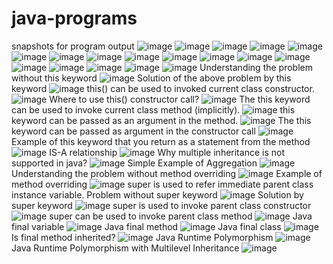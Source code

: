 # java-programs
snapshots for program output
![image](https://user-images.githubusercontent.com/111349018/185042755-f4bc6a4f-f2aa-43c8-ac19-d5fcfdb8dfbd.png)
![image](https://user-images.githubusercontent.com/111349018/185042772-4e0baba5-b172-4aff-831b-51da9c93786d.png)
![image](https://user-images.githubusercontent.com/111349018/185042801-d46d8b59-97c2-463e-a484-083ebe98dd55.png)
![image](https://user-images.githubusercontent.com/111349018/185042815-a1bb7fe2-43d9-4f65-bcd8-a4249dbdc52d.png)
![image](https://user-images.githubusercontent.com/111349018/185042865-1ae71f36-c1b0-42de-8212-f40f954dff05.png)
![image](https://user-images.githubusercontent.com/111349018/185042874-64ee8bc9-3583-4806-ab08-3477204e4215.png)
![image](https://user-images.githubusercontent.com/111349018/185042898-33b011bc-b94a-43a2-9fa6-ae3cf27f9185.png)
![image](https://user-images.githubusercontent.com/111349018/185042913-2f0e0ff1-8e76-43f5-9f64-9e9d8e8faa86.png)
![image](https://user-images.githubusercontent.com/111349018/185042925-91689154-56c5-47fe-93be-4a02a64ed0df.png)
![image](https://user-images.githubusercontent.com/111349018/185042941-dc9a2dc7-b35a-42d6-83eb-fdf473c7f9fe.png)
![image](https://user-images.githubusercontent.com/111349018/185042950-1b235268-e159-4e0f-abb0-8348dbc79826.png)
![image](https://user-images.githubusercontent.com/111349018/185042963-3a8289fa-a0d9-4441-93d9-45aef7fa3eba.png)
![image](https://user-images.githubusercontent.com/111349018/185042983-7031aa8f-7f2b-4548-b0df-8fdc11e373d2.png)
![image](https://user-images.githubusercontent.com/111349018/185042992-b4f1791b-8c07-4401-86f4-9b4ce1e38485.png)
![image](https://user-images.githubusercontent.com/111349018/185043015-c6f04909-80ca-4a74-b0e7-06ddf1d8bdc6.png)
![image](https://user-images.githubusercontent.com/111349018/185043046-a37a661c-edff-4473-b4b9-3364764a0ad6.png)
![image](https://user-images.githubusercontent.com/111349018/185043064-5fc38a7c-0ea9-4a21-ad41-212343c12d00.png)
![image](https://user-images.githubusercontent.com/111349018/185043084-3a314954-5ff7-4dab-bdd4-8a76c692ba07.png)
Understanding the problem without this keyword
![image](https://user-images.githubusercontent.com/111349018/185044262-a96b2fd0-6781-4c7f-bbf9-57dc17203480.png)
Solution of the above problem by this keyword
![image](https://user-images.githubusercontent.com/111349018/185044828-b8e4bb08-20c2-41e4-8f27-cc833e6fe1a7.png)
this() can be used to invoked current class constructor.
![image](https://user-images.githubusercontent.com/111349018/185045347-3adedbee-2ae6-4b87-afd9-71adbbcdc9bc.png)
Where to use this() constructor call?
![image](https://user-images.githubusercontent.com/111349018/185045886-3faf3562-5972-45ae-8903-70f1eb45f1e1.png)
The this keyword can be used to invoke current class method (implicitly).
![image](https://user-images.githubusercontent.com/111349018/185046972-c6d92a2c-02d5-4037-baa8-60f8c14ad4e1.png)
this keyword can be passed as an argument in the method.
![image](https://user-images.githubusercontent.com/111349018/185047214-77b3cedb-444e-471e-b6b5-9d4748c5f16b.png)
The this keyword can be passed as argument in the constructor call
![image](https://user-images.githubusercontent.com/111349018/185049278-cec1318f-1684-4742-93d3-0369793575d7.png)
Example of this keyword that you return as a statement from the method
![image](https://user-images.githubusercontent.com/111349018/185049559-8375b13e-ba06-4c56-8d79-e1351699756d.png)
IS-A relationship
![image](https://user-images.githubusercontent.com/111349018/185052764-872b8952-4734-414d-8f3e-e673bc65c17d.png)
Why multiple inheritance is not supported in java?
![image](https://user-images.githubusercontent.com/111349018/185054382-5f36c764-2b80-4fe2-960a-f57a97292045.png)
Simple Example of Aggregation
![image](https://user-images.githubusercontent.com/111349018/185054713-d5816316-1772-40bf-8f6a-e5d050fcd4f7.png)
Understanding the problem without method overriding
![image](https://user-images.githubusercontent.com/111349018/185304565-3b98080f-d868-422d-9e96-faa56bb19d90.png)
Example of method overriding
![image](https://user-images.githubusercontent.com/111349018/185304692-887fb537-4d52-4801-a172-0ddcfb4d761b.png)
super is used to refer immediate parent class instance variable.
Problem without super keyword
![image](https://user-images.githubusercontent.com/111349018/185305566-b4396104-11d5-41a3-a87d-a0d442a931e5.png)
Solution by super keyword
![image](https://user-images.githubusercontent.com/111349018/185305786-7a20be35-cc34-4e86-b039-fac2a6957fc3.png)
super is used to invoke parent class constructor
![image](https://user-images.githubusercontent.com/111349018/185306146-748a039e-329e-42ed-bb21-397061eebad4.png)
super can be used to invoke parent class method
![image](https://user-images.githubusercontent.com/111349018/185306347-10462af8-5f9a-48c8-be59-fc8316114569.png)
Java final variable
![image](https://user-images.githubusercontent.com/111349018/185306566-5a32903b-b8dd-438d-b0d5-aaf70d8fb7a1.png)
Java final method
![image](https://user-images.githubusercontent.com/111349018/185306740-17f78e3d-3bfc-4908-a132-6404ccd5b966.png)
Java final class
![image](https://user-images.githubusercontent.com/111349018/185306886-6611a197-0667-4794-8d5b-8057f92d81d1.png)
Is final method inherited?
![image](https://user-images.githubusercontent.com/111349018/185307191-f2584856-65b1-45c8-b824-e1f3064333c5.png)
Java Runtime Polymorphism
![image](https://user-images.githubusercontent.com/111349018/185307593-a353873f-f9e4-45d6-995d-1fe00a17ba56.png)
Java Runtime Polymorphism with Multilevel Inheritance
![image](https://user-images.githubusercontent.com/111349018/185309103-749e09b7-368f-40cf-b57f-8c5830073681.png)

